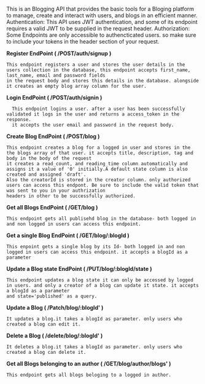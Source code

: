 This is an Blogging API that provides the basic tools for a Bloging platform to manage, create and interact with users, and blogs in an efficient manner.
Authentication: This API uses JWT authentication, and some of its endpoint requires a valid JWT to be supplied in the request header.
Authorization: Some Endpoints are only accessible to authencticated users. so make sure to include your tokens in the header section of your request.

**Register EndPoint ( /POST/auth/signup )**

    This endpoint registers a user and stores the user details in the users collection in the database, this endpoint accepts first_name, last_name, email and password fields 
    in the request body and stores this details in the database. alongside it creates an empty blog array column for the user.

**Login EndPoint ( /POST/auth/signin )**
    
      This endpoint logins a user. after a user has been successfully validated it logs in the user and returns a access_token in the response.
      it accepts the user email and password in the request body.
  
**Create Blog EndPoint ( /POST/blog )**

    This endpoint creates a blog for a logged in user and stores in the the blogs array of that user. it accepts title, description, tag and body in the body of the request
    it creates a read_count, and reading_time column automatically and assigns it a value of '0' initially.A default state column is also created and assigned 'draft'.
    Also the creatorId is stored in the creator column. only authorized users can access this endpont. Be sure to include the valid token that was sent to you in your authrization
    headers in other to be successfully authorized.

**Get all Blogs EndPoint ( /GET/blog )**

    This endpoint gets all publisehd blog in the database- both logged in and non logged in users can access this endpoint.

**Get a single Blog EndPoint ( /GET/blog/:blogId )**

    This enpoint gets a single blog by its Id- both logged in and non logged in users can access this endpoint. it accepts a blogId as a parameter

**Update a Blog state EndPoint ( /PUT/blog/:blogId/state )**

    This endpoint updates a blog state it can only be accessed by logged in users. and only a creator of a blog can update it state. it accepts a blogId as a parameter
    and state='published' as a query.

**Update a Blog  ( /Patch/blog/:blogId' )**

    It updates a blog.it takes a blogId as parameter. only users who created a blog can edit it.
    
**Delete a Blog  ( /delete/blog/:blogId' )**

    It deletes a blog.it takes a blogId as parameter. only users who created a blog can delete it.

**Get all Blogs belonging to an author ( /GET/blog/author/blogs' )**

    This endpoint gets all blogs beloging to a logged in author.

    


